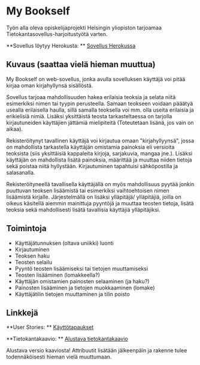
# My Bookself

Työn alla oleva opiskelijaprojekti Helsingin yliopiston tarjoamaa Tietokantasovellus-harjoitustyötä
varten.

**Sovellus löytyy Herokusta: **
[Sovellus Herokussa](https://tsoha-mybookself.herokuapp.com/)

## Kuvaus (saattaa vielä hieman muuttua)

My Bookself on web-sovellus, jonka avulla sovelluksen käyttäjä voi pitää kirjaa oman kirjahyllynsä
 sisällöstä.

Sovellus tarjoaa mahdollisuuden hakea erilaisia teoksia ja selata niitä esimerkiksi nimen tai 
tyypin perusteella. Samaan teokseen voidaan pääätyä usealla erilaisella haulla, sillä samalla 
teoksella voi mm. olla useita erilaisia ja erikielisiä nimiä. Lisäksi yksittäistä teosta tarkasteltaessa
on tarjolla kirjautuneiden käyttäjien jättämiä mielipiteitä (Toteutetaan lisänä, jos vain on aikaa). 

Rekisteröitynyt tavallinen käyttäjä voi kirjautua omaan "kirjahyllyynsä", jossa on mahdollista tarkastella
käyttäjän omistamia painoksia eli versioita teoksista (siis yksittäisiä kappaleita kirjoja, 
sarjakuvia, mangaa jne.). Lisäksi käyttäjän on mahdollista lisätä painoksia, määrittää ja muuttaa 
niiden tietoja sekä poistaa niitä hyllystään. Kirjautuminen tapahtuisi sähköpostilla ja 
salasanalla.

Rekisteröityneellä tavallisella käyttäjällä on myös mahdollisuus pyytää jonkin puuttuvan teoksen lisäämistä
tai esimerkiksi vaihtoehtoisen nimen lisäämistä kirjalle. Järjestelmällä on lisäksi ylläpitäjä/ ylläpitäjiä,
joilla on oikeus käsitellä aiemmin mainittuja pyyntöjä ja muuttaa teosten tietoja, lisätä teoksia sekä 
mahdollisesti lisätä tavallisia käyttäjiä ylläpitäjiksi. 



## Toimintoja

- Käyttäjätunnuksen (oltava uniikki) luonti
- Kirjautuminen
- Teoksen haku
- Teosten selailu
- Pyyntö teosten lisäämiseksi tai tietojen muuttamiseksi
- Teosten lisääminen (lomakkeella?)
- Käyttäjän omistamien painosten selaaminen (ja haku?)
- Painosten lisääminen ja tietojen muokkaaminen (lomake)
- Käyttäjätilin tietojen muuttaminen ja tilin poisto

## Linkkejä

**User Stories: **
[Käyttötapaukset](https://github.com/Viannaiv/My-Bookself/blob/master/documentation/user%20stories.txt)

**Tietokantakaavio: **
[Alustava tietokantakaavio](https://github.com/Viannaiv/My-Bookself/blob/master/documentation/database%20diagram.png)

Alustava versio kaaviosta! Attribuutit lisätään jälkeenpäin ja rakenne tulee todennäköisesti hieman vielä muuttumaan.
